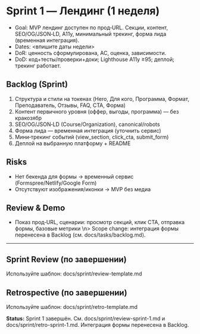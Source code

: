 ﻿# Sprint 1 — Лендинг (1 неделя)

- Goal: MVP лендинг доступен по прод‑URL. Секции, контент, SEO/OG/JSON‑LD, A11y, минимальный трекинг, форма лида (временная интеграция).
- Dates: <впишите даты недели>
- DoR: ценность сформулирована, AC, оценка, зависимости.
- DoD: код+тесты/проверки+доки; Lighthouse A11y ≥95; деплой; трекинг работает.

## Backlog (Sprint)
1) Структура и стили на токенах (Hero, Для кого, Программа, Формат, Преподаватель, Отзывы, FAQ, CTA, Форма)
2) Контент первичного уровня (оффер, выгоды, программа) — без кракозябр
3) SEO/OG/JSON‑LD (Course/Organization), canonical/robots
4) Форма лида — временная интеграция (уточнить сервис)
5) Мини‑трекинг событий (view_section, click_cta, submit_form)
6) Деплой на выбранную платформу + README

## Risks
- Нет бекенда для формы → временный сервис (Formspree/Netlify/Google Form)
- Отсутствуют изображения/иконки → MVP без медиа

## Review & Demo
- Показ прод‑URL, сценарии: просмотр секций, клик CTA, отправка формы, базовые метрики
\n> Scope change: интеграция формы перенесена в Backlog (см. docs/tasks/backlog.md).

---
## Sprint Review (по завершении)
Используйте шаблон: docs/sprint/review-template.md

## Retrospective (по завершении)
Используйте шаблон: docs/sprint/retro-template.md

**Status:** Sprint 1 завершён. См. docs/sprint/review-sprint-1.md и docs/sprint/retro-sprint-1.md. Интеграция формы перенесена в Backlog.
